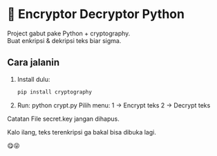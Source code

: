 # 🔐 Encryptor Decryptor Python

Project gabut pake Python + cryptography.  
Buat enkripsi & dekripsi teks biar sigma.

## Cara jalanin
1. Install dulu:
   ```bash
   pip install cryptography
2. Run:
python crypt.py
Pilih menu:
1 → Encrypt teks
2 → Decrypt teks

Catatan
File secret.key jangan dihapus.

Kalo ilang, teks terenkripsi ga bakal bisa dibuka lagi.

😋😝
